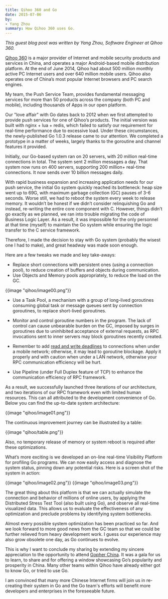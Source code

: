 ```yaml
---
title: Qihoo 360 and Go
date: 2015-07-06
by:
- Yang Zhou
summary: How Qihoo 360 uses Go.
---
```



_This guest blog post was written by Yang Zhou, Software Engineer at Qihoo 360._

[Qihoo 360](http://www.360safe.com/) is a major provider of Internet and
mobile security products and services in China, and operates a major
Android-based mobile distribution platform. At the end of June 2014, Qihoo had
about 500 million monthly active PC Internet users and over 640 million mobile
users. Qihoo also operates one of China’s most popular Internet browsers and PC
search engines.

My team, the Push Service Team, provides fundamental messaging services for
more than 50 products across the company (both PC and mobile), including
thousands of Apps in our open platform.

Our "love affair" with Go dates back to 2012 when we first attempted to provide
push services for one of Qihoo’s products. The initial version was built with
nginx + lua + redis, which failed to satisfy our requirement for real-time
performance due to excessive load. Under these circumstances, the
newly-published Go 1.0.3 release came to our attention. We completed a
prototype in a matter of weeks, largely thanks to the goroutine and channel
features it provided.

Initially, our Go-based system ran on 20 servers, with 20 million real-time
connections in total. The system sent 2 million messages a day. That system now
runs on 400 servers, supporting 200 million+ real-time connections. It now
sends over 10 billion messages daily.

With rapid business expansion and increasing application needs for our push
service, the initial Go system quickly reached its bottleneck: heap size went
up to 69G, with maximum garbage collection (GC) pauses of 3-6 seconds. Worse
still, we had to reboot the system every week to release memory. It wouldn’t be
honest if we didn’t consider relinquishing Go and instead, re-writing the
entire core component with C. However, things didn’t go exactly as we planned,
we ran into trouble migrating the code of Business Logic Layer. As a result, it
was impossible for the only personnel at that time (myself) to maintain the Go
system while ensuring the logic transfer to the C service framework.

Therefore, I made the decision to stay with Go system (probably the wisest one
I had to make), and great headway was made soon enough.

Here are a few tweaks we made and key take-aways:

  - Replace short connections with persistent ones (using a connection pool),
    to reduce creation of buffers and objects during communication.
  - Use Objects and Memory pools appropriately, to reduce the load on the GC.

{{image "qihoo/image00.png"}}

  - Use a Task Pool, a mechanism with a group of long-lived goroutines consuming
    global task or message queues sent by connection goroutines,
    to replace short-lived goroutines.

  - Monitor and control goroutine numbers in the program.
    The lack of control can cause unbearable burden on the GC,
    imposed by surges in goroutines due to uninhibited acceptance of external requests,
    as RPC invocations sent to inner servers may block goroutines recently created.

  - Remember to add [read and write deadlines](https://golang.org/pkg/net/#Conn)
    to connections when under a mobile network;
    otherwise, it may lead to goroutine blockage.
    Apply it properly and with caution when under a LAN network,
    otherwise your RPC communication efficiency will be hurt.

  - Use Pipeline (under Full Duplex feature of TCP) to enhance the communication efficiency of RPC framework.

As a result, we successfully launched three iterations of our architecture,
and two iterations of our RPC framework even with limited human resources.
This can all attributed to the development convenience of Go.
Below you can find the up-to-date system architecture:

{{image "qihoo/image01.png"}}

The continuous improvement journey can be illustrated by a table:

{{image "qihoo/table.png"}}

Also, no temporary release of memory or system reboot is required after these
optimizations.

What’s more exciting is we developed an on-line real-time Visibility Platform
for profiling Go programs. We can now easily access and diagnose the system
status, pinning down any potential risks. Here is a screen shot of the system
in action:

{{image "qihoo/image02.png"}}
{{image "qihoo/image03.png"}}

The great thing about this platform is that we can actually simulate the
connection and behavior of millions of online users, by applying the
Distributed Stress Test Tool (also built using Go), and observe all real-time
visualized data. This allows us to evaluate the effectiveness of any
optimization and preclude problems by identifying system bottlenecks.

Almost every possible system optimization has been practiced so far. And we
look forward to more good news from the GC team so that we could be further
relieved from heavy development work. I guess our experience may also grow
obsolete one day, as Go continues to evolve.

This is why I want to conclude my sharing by extending my sincere appreciation
to the opportunity to attend [Gopher China](http://gopherchina.org/).
It was a gala for us to learn, to share and for offering a window showcasing
Go’s popularity and prosperity in China. Many other teams within Qihoo have
already either got to know Go, or tried to use Go.

I am convinced that many more Chinese Internet firms will join us in
re-creating their system in Go and the Go team's efforts will benefit more
developers and enterprises in the foreseeable future.
